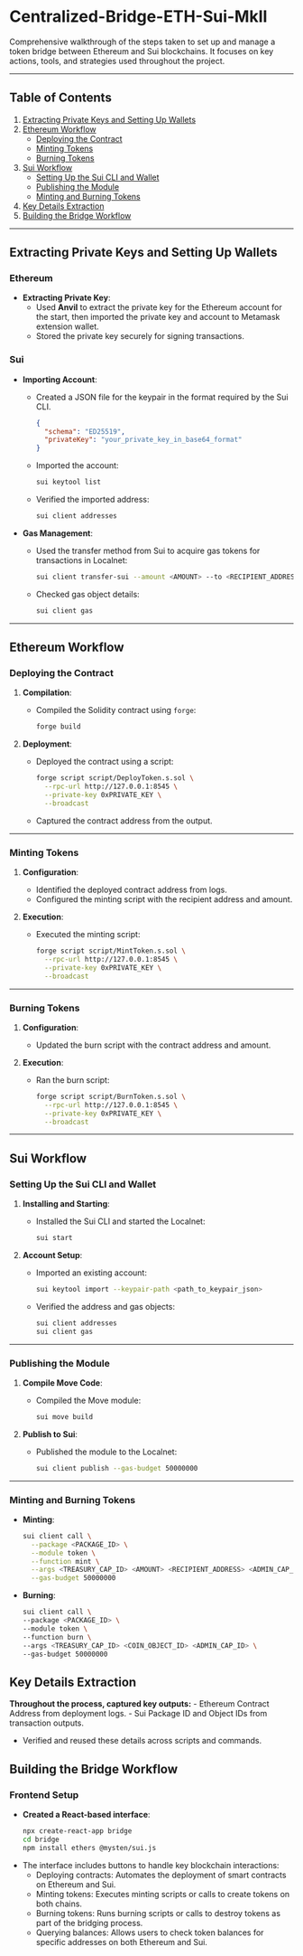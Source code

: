 # Centralized-Bridge-ETH-Sui-MkII

Comprehensive walkthrough of the steps taken to set up and manage a token bridge between Ethereum and Sui blockchains. It focuses on key actions, tools, and strategies used throughout the project.

---

## Table of Contents
1. [Extracting Private Keys and Setting Up Wallets](#extracting-private-keys-and-setting-up-wallets)
2. [Ethereum Workflow](#ethereum-workflow)
   - [Deploying the Contract](#deploying-the-contract)
   - [Minting Tokens](#minting-tokens)
   - [Burning Tokens](#burning-tokens)
3. [Sui Workflow](#sui-workflow)
   - [Setting Up the Sui CLI and Wallet](#setting-up-the-sui-cli-and-wallet)
   - [Publishing the Module](#publishing-the-module)
   - [Minting and Burning Tokens](#minting-and-burning-tokens)
4. [Key Details Extraction](#key-details-extraction)
5. [Building the Bridge Workflow](#building-the-bridge-workflow)

---

## Extracting Private Keys and Setting Up Wallets

### Ethereum

- **Extracting Private Key**:
  - Used **Anvil** to extract the private key for the Ethereum account for the start, then imported the private key and account to Metamask extension wallet.
  - Stored the private key securely for signing transactions.

### Sui

- **Importing Account**:
  - Created a JSON file for the keypair in the format required by the Sui CLI.
    ```json
    {
      "schema": "ED25519",
      "privateKey": "your_private_key_in_base64_format"
    }
    ```
  - Imported the account:
    ```bash
    sui keytool list
    ```
  - Verified the imported address:
    ```bash
    sui client addresses
    ```

- **Gas Management**:
  - Used the transfer method from Sui to acquire gas tokens for transactions in Localnet:
    ```bash
    sui client transfer-sui --amount <AMOUNT> --to <RECIPIENT_ADDRESS> --gas-budget <GAS_BUDGET>
    ```
  - Checked gas object details:
    ```bash
    sui client gas
    ```

---

## Ethereum Workflow

### Deploying the Contract

1. **Compilation**:
   - Compiled the Solidity contract using `forge`:
     ```bash
     forge build
     ```

2. **Deployment**:
   - Deployed the contract using a script:
     ```bash
     forge script script/DeployToken.s.sol \
       --rpc-url http://127.0.0.1:8545 \
       --private-key 0xPRIVATE_KEY \
       --broadcast
     ```
   - Captured the contract address from the output.

---

### Minting Tokens

1. **Configuration**:
   - Identified the deployed contract address from logs.
   - Configured the minting script with the recipient address and amount.

2. **Execution**:
   - Executed the minting script:
     ```bash
     forge script script/MintToken.s.sol \
       --rpc-url http://127.0.0.1:8545 \
       --private-key 0xPRIVATE_KEY \
       --broadcast
     ```

---

### Burning Tokens

1. **Configuration**:
   - Updated the burn script with the contract address and amount.

2. **Execution**:
   - Ran the burn script:
     ```bash
     forge script script/BurnToken.s.sol \
       --rpc-url http://127.0.0.1:8545 \
       --private-key 0xPRIVATE_KEY \
       --broadcast
     ```

---

## Sui Workflow

### Setting Up the Sui CLI and Wallet

1. **Installing and Starting**:
   - Installed the Sui CLI and started the Localnet:
     ```bash
     sui start
     ```

2. **Account Setup**:
   - Imported an existing account:
     ```bash
     sui keytool import --keypair-path <path_to_keypair_json>
     ```
   - Verified the address and gas objects:
     ```bash
     sui client addresses
     sui client gas
     ```

---

### Publishing the Module

1. **Compile Move Code**:
   - Compiled the Move module:
     ```bash
     sui move build
     ```

2. **Publish to Sui**:
   - Published the module to the Localnet:
     ```bash
     sui client publish --gas-budget 50000000
     ```

---

### Minting and Burning Tokens

- **Minting**:
  ```bash
  sui client call \
    --package <PACKAGE_ID> \
    --module token \
    --function mint \
    --args <TREASURY_CAP_ID> <AMOUNT> <RECIPIENT_ADDRESS> <ADMIN_CAP_ID> \
    --gas-budget 50000000
  ```

- **Burning**:
  ```bash
  sui client call \
  --package <PACKAGE_ID> \
  --module token \
  --function burn \
  --args <TREASURY_CAP_ID> <COIN_OBJECT_ID> <ADMIN_CAP_ID> \
  --gas-budget 50000000
  ```

## Key Details Extraction
  **Throughout the process, captured key outputs:**
    - Ethereum Contract Address from deployment logs.
    - Sui Package ID and Object IDs from transaction outputs.
  - Verified and reused these details across scripts and commands.

## Building the Bridge Workflow

### Frontend Setup
- **Created a React-based interface**:
  ```bash
  npx create-react-app bridge
  cd bridge
  npm install ethers @mysten/sui.js
  ```
- The interface includes buttons to handle key blockchain interactions:
  - Deploying contracts: Automates the deployment of smart contracts on Ethereum and Sui.
  - Minting tokens: Executes minting scripts or calls to create tokens on both chains.
  - Burning tokens: Runs burning scripts or calls to destroy tokens as part of the bridging process.
  - Querying balances: Allows users to check token balances for specific addresses on both Ethereum and Sui.